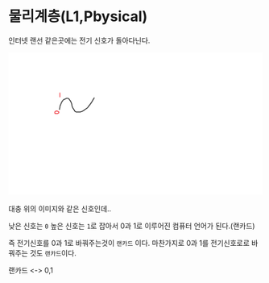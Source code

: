# 물리계층(L1,Pbysical)

인터넷 랜선 같은곳에는 전기 신호가 돌아다닌다.

<img src='전기신호.png' alt='img' />

대충 위의 이미지와 같은 신호인데..

낮은 신호는 `0` 높은 신호는 `1`로 잡아서 0과 1로 이루어진 컴퓨터 언어가 된다.(랜카드)

즉 전기신호를 0과 1로 바꿔주는것이 `랜카드` 이다.
마찬가지로 0과 1를 전기신호로로 바꿔주는 것도 `랜카드`이다.

랜카드 <-> 0,1
